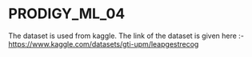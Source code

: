 # PRODIGY_ML_04
The dataset is used from kaggle.
The link of the dataset is given here :- https://www.kaggle.com/datasets/gti-upm/leapgestrecog
